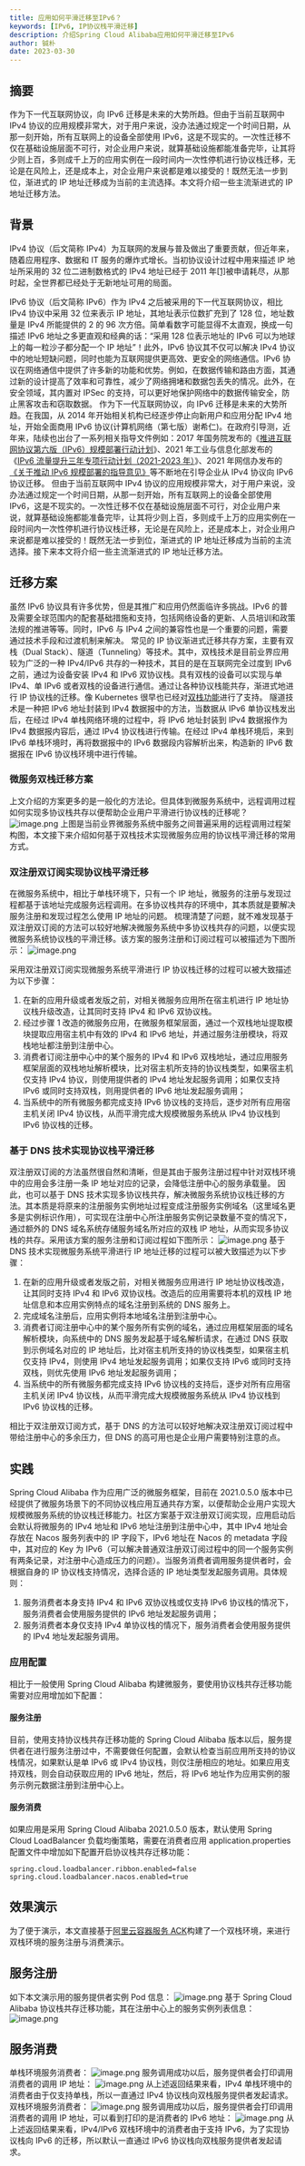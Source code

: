 ```yaml
---
title: 应用如何平滑迁移至IPv6？
keywords: [IPv6, IP协议栈平滑迁移]
description: 介绍Spring Cloud Alibaba应用如何平滑迁移至IPv6
author: 铖朴
date: 2023-03-30
---
```


## 摘要

作为下一代互联网协议，向 IPv6 迁移是未来的大势所趋。但由于当前互联网中 IPv4 协议的应用规模非常大，对于用户来说，没办法通过规定一个时间日期，从那一刻开始，所有互联网上的设备全部使用 IPv6，这是不现实的。一次性迁移不仅在基础设施层面不可行，对企业用户来说，就算基础设施都能准备完毕，让其将少则上百，多则成千上万的应用实例在一段时间内一次性停机进行协议栈迁移，无论是在风险上，还是成本上，对企业用户来说都是难以接受的！既然无法一步到位，渐进式的 IP 地址迁移成为当前的主流选择。本文将介绍一些主流渐进式的 IP 地址迁移方法。

<!--truncate-->

## 背景

IPv4 协议（后文简称 IPv4）为互联网的发展与普及做出了重要贡献，但近年来，随着应用程序、数据和 IT 服务的爆炸式增长。当初协议设计过程中用来描述 IP 地址所采用的 32 位二进制数格式的 IPv4 地址已经于 2011 年[[1]](https://www.infoq.cn/article/vpdcmupcw3mev3l2kx41)被申请耗尽，从那时起，全世界都已经处于无新地址可用的局面。

IPv6 协议（后文简称 IPv6）作为 IPv4 之后被采用的下一代互联网协议，相比 IPv4 协议中采用 32 位来表示 IP 地址，其地址表示位数扩充到了 128 位，地址数量是 IPv4 所能提供的 2 的 96 次方倍。简单看数字可能显得不太直观，换成一句描述 IPv6 地址之多更直观和经典的话：“采用 128 位表示地址的 IPv6 可以为地球上的每一粒沙子都分配一个 IP 地址”！此外，IPv6 协议其不仅可以解决 IPv4 协议中的地址短缺问题，同时也能为互联网提供更高效、更安全的网络通信。IPv6 协议在网络通信中提供了许多新的功能和优势。例如，在数据传输和路由方面，其通过新的设计提高了效率和可靠性，减少了网络拥堵和数据包丢失的情况。此外，在安全领域，其内置对 IPSec 的支持，可以更好地保护网络中的数据传输安全，防止黑客攻击和窃取数据。
作为下一代互联网协议，向 IPv6 迁移是未来的大势所趋。在我国，从 2014 年开始相关机构已经逐步停止向新用户和应用分配 IPv4 地址，开始全面商用 IPv6 协议(计算机网络（第七版）谢希仁)。在政府引导测，近年来，陆续也出台了一系列相关指导文件例如：2017 年国务院发布的《[推进互联网协议第六版（IPv6）规模部署行动计划](http://www.gov.cn/zhengce/2017-11/26/content_5242389.htm)》、2021 年工业与信息化部发布的《[IPv6 流量提升三年专项行动计划（2021-2023 年）](http://www.xinhuanet.com/info/2021-07/09/c_1310052164.htm)》、2021 年网信办发布的[《关于推动 IPv6 规模部署的指导意见》](http://www.gov.cn/zhengce/zhengceku/2021-07/23/content_5626963.htm)等不断地在引导企业从 IPv4 协议向 IPv6 协议迁移。
但由于当前互联网中 IPv4 协议的应用规模非常大，对于用户来说，没办法通过规定一个时间日期，从那一刻开始，所有互联网上的设备全部使用 IPv6，这是不现实的。一次性迁移不仅在基础设施层面不可行，对企业用户来说，就算基础设施都能准备完毕，让其将少则上百，多则成千上万的应用实例在一段时间内一次性停机进行协议栈迁移，无论是在风险上，还是成本上，对企业用户来说都是难以接受的！既然无法一步到位，渐进式的 IP 地址迁移成为当前的主流选择。接下来本文将介绍一些主流渐进式的 IP 地址迁移方法。

## 迁移方案

虽然 IPv6 协议具有许多优势，但是其推广和应用仍然面临许多挑战。IPv6 的普及需要全球范围内的配套基础措施和支持，包括网络设备的更新、人员培训和政策法规的推进等等。同时，IPv6 与 IPv4 之间的兼容性也是一个重要的问题，需要通过技术手段和过渡机制来解决。
常见的 IP 协议渐进式迁移共存方案，主要有双栈（Dual Stack）、隧道（Tunneling）等技术。其中，双栈技术是目前业界应用较为广泛的一种 IPv4/IPv6 共存的一种技术，其目的是在互联网完全过度到 IPv6 之前，通过为设备安装 IPv4 和 IPv6 双协议栈。具有双栈的设备可以实现与单 IPv4、单 IPv6 或者双栈的设备进行通信。通过让各种协议栈能共存，渐进式地进行 IP 协议栈的迁移。像 Kubernetes 很早也已经对[双栈功能](https://kubernetes.io/zh-cn/docs/concepts/services-networking/dual-stack/)进行了支持。
隧道技术是一种把 IPv6 地址封装到 IPv4 数据报中的方法，当数据从 IPv6 单协议栈发出后，在经过 IPv4 单栈网络环境的过程中，将 IPv6 地址封装到 IPv4 数据报作为 IPv4 数据报内容后，通过 IPv4 协议栈进行传输。在经过 IPv4 单栈环境后，来到 IPv6 单栈环境时，再将数据报中的 IPv6 数据段内容解析出来，构造新的 IPv6 数据报在 IPv6 协议栈环境中进行传输。

### 微服务双栈迁移方案

上文介绍的方案更多的是一般化的方法论。但具体到微服务系统中，远程调用过程如何实现多协议栈共存以便帮助企业用户平滑进行协议栈的迁移呢？
![image.png](https://intranetproxy.alipay.com/skylark/lark/0/2023/png/21257183/1679207793618-9c431106-93a2-452f-be71-32185f826569.png#clientId=u0b49bd32-d731-4&from=paste&height=386&id=F7Hec&name=image.png&originHeight=772&originWidth=1464&originalType=binary&ratio=2&rotation=0&showTitle=false&size=71775&status=done&style=none&taskId=u05d69bc5-9d7e-4646-987b-e869da537ba&title=&width=732)
上图是当前业界微服务系统中服务之间普遍采用的远程调用过程架构图，本文接下来介绍如何基于双栈技术实现微服务应用的协议栈平滑迁移的常用方式。

### 双注册双订阅实现协议栈平滑迁移

在微服务系统中，相比于单栈环境下，只有一个 IP 地址，微服务的注册与发现过程都基于该地址完成服务远程调用。在多协议栈共存的环境中，其本质就是要解决服务注册和发现过程怎么使用 IP 地址的问题。
梳理清楚了问题，就不难发现基于双注册双订阅的方法可以较好地解决微服务系统中多协议栈共存的问题，以便实现微服务系统协议栈的平滑迁移。该方案的服务注册和订阅过程可以被描述为下图所示：
![image.png](https://intranetproxy.alipay.com/skylark/lark/0/2023/png/21257183/1679216863247-e13d938b-a2a5-4965-b417-0d323d1c11fd.png#clientId=u21221381-1afe-4&from=paste&height=534&id=R9qXH&name=image.png&originHeight=1068&originWidth=1352&originalType=binary&ratio=2&rotation=0&showTitle=false&size=115412&status=done&style=none&taskId=u4adc2aaa-4fcc-4830-aca5-beccded9a22&title=&width=676)

采用双注册双订阅实现微服务系统平滑进行 IP 协议栈迁移的过程可以被大致描述为以下步骤：

1. 在新的应用升级或者发版之前，对相关微服务应用所在宿主机进行 IP 地址协议栈升级改造，让其同时支持 IPv4 和 IPv6 双协议栈。
2. 经过步骤 1 改造的微服务应用，在微服务框架层面，通过一个双栈地址提取模块提取应用宿主机中有效的 IPv4 和 IPv6 地址，并通过服务注册模块，将双栈地址都注册到注册中心。
3. 消费者订阅注册中心中的某个服务的 IPv4 和 IPv6 双栈地址，通过应用服务框架层面的双栈地址解析模块，比对宿主机所支持的协议栈类型，如果宿主机仅支持 IPv4 协议，则使用提供者的 IPv4 地址发起服务调用；如果仅支持 IPv6 或同时支持双栈，则用提供者的 IPv6 地址发起服务调用；
4. 当系统中的所有微服务都完成支持 IPv6 协议栈的支持后，逐步对所有应用宿主机关闭 IPv4 协议栈，从而平滑完成大规模微服务系统从 IPv4 协议栈到 IPv6 协议栈的迁移。

### 基于 DNS 技术实现协议栈平滑迁移

双注册双订阅的方法虽然很自然和清晰，但是其由于服务注册过程中针对双栈环境中的应用会多注册一条 IP 地址对应的记录，会降低注册中心的服务承载量。
因此，也可以基于 DNS 技术实现多协议栈共存，解决微服务系统协议栈迁移的方法。其本质是将原来的注册服务实例地址过程变成注册服务实例域名（这里域名更多是实例标识作用），可实现在注册中心所注册服务实例记录数量不变的情况下，通过额外的 DNS 域名系统存储服务域名所对应的双栈 IP 地址，从而实现多协议栈的共存。采用该方案的服务注册和订阅过程如下图所示：
![image.png](https://intranetproxy.alipay.com/skylark/lark/0/2023/png/21257183/1679217073664-4fc6c45d-b58c-4ae7-b446-ba0c3ff60400.png#clientId=u21221381-1afe-4&from=paste&height=462&id=u23c7c9fd&name=image.png&originHeight=924&originWidth=1600&originalType=binary&ratio=2&rotation=0&showTitle=false&size=141458&status=done&style=none&taskId=ud6e287ba-8c6f-404a-975b-53976811967&title=&width=800)
基于 DNS 技术实现微服务系统平滑进行 IP 地址迁移的过程可以被大致描述为以下步骤：

1. 在新的应用升级或者发版之前，对相关微服务应用进行 IP 地址协议栈改造，让其同时支持 IPv4 和 IPv6 双协议栈。改造后的应用需要将本机的双栈 IP 地址信息和本应用实例特点的域名注册到系统的 DNS 服务上。
2. 完成域名注册后，应用实例将本地域名注册到注册中心。
3. 消费者订阅注册中心中的某个服务所有实例的域名，通过应用框架层面的域名解析模块，向系统中的 DNS 服务发起基于域名解析请求，在通过 DNS 获取到示例域名对应的 IP 地址后，比对宿主机所支持的协议栈类型，如果宿主机仅支持 IPv4，则使用 IPv4 地址发起服务调用；如果仅支持 IPv6 或同时支持双栈，则优先使用 IPv6 地址发起服务调用；
4. 当系统中的所有微服务都完成支持 IPv6 协议栈的支持后，逐步对所有应用宿主机关闭 IPv4 协议栈，从而平滑完成大规模微服务系统从 IPv4 协议栈到 IPv6 协议栈的迁移。

相比于双注册双订阅方式，基于 DNS 的方法可以较好地解决双注册双订阅过程中带给注册中心的多余压力，但 DNS 的高可用也是企业用户需要特别注意的点。

## 实践

Spring Cloud Alibaba 作为应用广泛的微服务框架，目前在 2021.0.5.0 版本中已经提供了微服务场景下的不同协议栈应用互通共存方案，以便帮助企业用户实现大规模微服务系统的协议栈迁移能力。社区方案基于双注册双订阅实现，应用启动后会默认将微服务的 IPv4 地址和 IPv6 地址注册到注册中心中，其中 IPv4 地址会存放在 Nacos 服务列表中的 IP 字段下，IPv6 地址在 Nacos 的 metadata 字段中，其对应的 Key 为 IPv6（可以解决普通双注册双订阅过程中的同一个服务实例有两条记录，对注册中心造成压力的问题）。当服务消费者调用服务提供者时，会根据自身的 IP 协议栈支持情况，选择合适的 IP 地址类型发起服务调用。具体规则：

1. 服务消费者本身支持 IPv4 和 IPv6 双协议栈或仅支持 IPv6 协议栈的情况下，服务消费者会使用服务提供的 IPv6 地址发起服务调用；
2. 服务消费者本身仅支持 IPv4 单协议栈的情况下，服务消费者会使用服务提供的 IPv4 地址发起服务调用。

### 应用配置

相比于一般使用 Spring Cloud Alibaba 构建微服务，要使用协议栈共存迁移功能需要对应用增加如下配置：

#### 服务注册

目前，使用支持协议栈共存迁移功能的 Spring Cloud Alibaba 版本以后，服务提供者在进行服务注册过中，不需要做任何配置，会默认检查当前应用所支持的协议栈情况，如果默认是单 IPv6 或 IPv4 协议栈，则仅注册相应的地址。如果应用支持双栈，则会自动获取应用的 IPv6 地址，然后，将 IPv6 地址作为应用实例的服务示例元数据注册到注册中心上。

#### 服务消费

如果应用是采用 Spring Cloud Alibaba 2021.0.5.0 版本，默认使用 Spring Cloud LoadBalancer 负载均衡策略，需要在消费者应用 application.properties 配置文件中增加如下配置开启协议栈共存迁移功能：

```properties
spring.cloud.loadbalancer.ribbon.enabled=false
spring.cloud.loadbalancer.nacos.enabled=true
```

## 效果演示

为了便于演示，本文直接基于[阿里云容器服务 ACK](https://www.aliyun.com/product/kubernetes)构建了一个双栈环境，来进行双栈环境的服务注册与消费演示。

## 服务注册

如下本文演示用的服务提供者实例 Pod 信息：
![image.png](https://intranetproxy.alipay.com/skylark/lark/0/2023/png/21257183/1679227819209-cb1b2ad6-4402-4075-aced-065f76160da4.png#clientId=uf73c13f1-991a-4&from=paste&height=156&id=u81a5cd10&name=image.png&originHeight=312&originWidth=2446&originalType=binary&ratio=2&rotation=0&showTitle=false&size=204807&status=done&style=none&taskId=uefd0add8-a6af-4436-807e-6606dc783fd&title=&width=1223)
基于 Spring Cloud Alibaba 协议栈共存迁移功能，其在注册中心上的服务实例列表信息：
![image.png](https://intranetproxy.alipay.com/skylark/lark/0/2023/png/21257183/1679227850292-4c9d3cae-9a3a-4464-b863-17d4390bbb17.png#clientId=uf73c13f1-991a-4&from=paste&height=126&id=u78988947&name=image.png&originHeight=252&originWidth=2554&originalType=binary&ratio=2&rotation=0&showTitle=false&size=143946&status=done&style=none&taskId=u05f1052d-335b-4533-a72e-66a703f4b3d&title=&width=1277)

## 服务消费

单栈环境服务消费者：
![image.png](https://intranetproxy.alipay.com/skylark/lark/0/2023/png/21257183/1679280217276-9e3cd3dc-b181-49a9-b6cf-c156e6720112.png#clientId=uf73c13f1-991a-4&from=paste&height=154&id=u326c0cf1&name=image.png&originHeight=308&originWidth=2462&originalType=binary&ratio=2&rotation=0&showTitle=false&size=181070&status=done&style=none&taskId=uddf23c9b-d437-4022-8d3b-9b3edf72c14&title=&width=1231)
服务调用成功以后，服务提供者会打印调用消费者的调用 IP 地址：
![image.png](https://intranetproxy.alipay.com/skylark/lark/0/2023/png/21257183/1679280312813-4cb6d6e3-8a65-4be4-8660-b8af1cbecc23.png#clientId=uf73c13f1-991a-4&from=paste&height=181&id=u77731e53&name=image.png&originHeight=362&originWidth=2248&originalType=binary&ratio=2&rotation=0&showTitle=false&size=185950&status=done&style=none&taskId=u1b6c29bc-8997-4926-affd-f4a5f252ff3&title=&width=1124)
从上述返回结果来看，IPv4 单栈环境中的消费者由于仅支持单栈，所以一直通过 IPv4 协议栈向双栈服务提供者发起请求。
双栈环境服务消费者：
![image.png](https://intranetproxy.alipay.com/skylark/lark/0/2023/png/21257183/1679280399202-87209390-cddf-4f48-b53c-d035f67312c9.png#clientId=uf73c13f1-991a-4&from=paste&height=153&id=u7b1bfd9e&name=image.png&originHeight=306&originWidth=2436&originalType=binary&ratio=2&rotation=0&showTitle=false&size=192353&status=done&style=none&taskId=u4f98585e-d87d-466b-b7de-0c6d25df563&title=&width=1218)
服务调用成功以后，服务提供者会打印调用消费者的调用 IP 地址，可以看到打印的是消费者的 IPv6 地址：
![image.png](https://intranetproxy.alipay.com/skylark/lark/0/2023/png/21257183/1679280496522-771aa27f-3c61-4c27-b2ba-931bfa3702d0.png#clientId=uf73c13f1-991a-4&from=paste&height=155&id=u808935b7&name=image.png&originHeight=310&originWidth=2252&originalType=binary&ratio=2&rotation=0&showTitle=false&size=202478&status=done&style=none&taskId=u68cd3a36-1de8-4598-b73d-c027faf51f8&title=&width=1126)
从上述返回结果来看，IPv4/IPv6 双栈环境中的消费者由于支持 IPv6，为了实现协议栈向 IPv6 的迁移，所以默认一直通过 IPv6 协议栈向双栈服务提供者发起请求。
